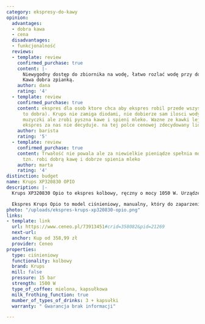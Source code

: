```yaml
---
category: ekspresy-do-kawy
opinion:
  advantages:
  - dobra kawa
  - cena
  disadvantages:
  - funkcjonalność
  reviews:
  - template: review
    confirmed_purchase: true
    content: |-
      Niewygodny dostęp do zbiornika na wodę, łatwo rozlać wodę przy dolewaniu bo zbiornik bardzo wąski.
      Kawa dobra zpianką.
    author: dana
    rating: '4'
  - template: review
    confirmed_purchase: true
    content: ekspres dla osob ktore chca aby ekspres robil przede wszystkim kawe (i
      to dobra). Krups nie zamiga diodami, nie dobierze sam ilosci wody, nie zagra
      muzyczki ale zrobi pyszna kawe i spieni mleko. Wazne ze kawki lejemy ile chcemy,
      ekspres za nas nie decyduje. na tej polce cenowej zdecydowany lider
    author: barista
    rating: '5'
  - template: review
    confirmed_purchase: true
    content: Trwałość nie powala ale za niewielkie pieniądze spełnia moje oczekiwanie
      tzn. robi dobrą kawę i dobrze spienia mleko
    author: marta
    rating: '4'
distinction: budget
name: Krups XP320830 OPIO
description: |-
  Krups XP320830 Opio to ekspres kolbowy, ręczny o mocy 1050 W. Urządzenie posiada wyjmowany zbiornik na wodę o pojemności 1,5 l. Wyposażony w dwa osobne sitka służące do zaparzania kawy mielonej typu espresso, jak i kawy porcjowanej w saszetkach. Ekspres posiada ręczną dyszę odpowiadającą za gorącą wodę i spienianie mleka pod ciśnieniem 15 bar.

  Ekspres Krups Opio to model ciśnieniowy, manualny, który do zaparzenia kawy wykorzystuje wysokie ciśnienie. Urządzenie dozuje zagotowaną wodę, wykorzystując do tego specjalną pompę, która najpierw przelewa odpowiednią ilość napoju do pojemnika, a następnie do filiżanki. Aby umożliwić urządzeniu skuteczne parzenie kawy, użytkownik musi najpierw samodzielnie ją sprasować. W ten sposób woda nie przenika między cząsteczkami kawy, zapewniając pełen smak i aromat przygotowywanych napojów. Dodatkowo dysza pary do spieniania mleka umożliwia przygotowanie cappuccino z pyszną pianką. Po zakończeniu parzenia należy oczyścić sitko z pozostałych fusów.
photo: "/uploads/ekspres-krups-xp320830-opio.png"
links:
- template: link
  url: https://www.ceneo.pl/73913451#crid=358082&pid=21269
  next-url:
  anchor: Kup od 358,99 zł
  provider: Ceneo
properties:
  type: ciśnieniowy
  functionality: kolbowy
  brand: Krups
  mill: false
  pressure: 15 bar
  strength: 1500 W
  type_of_coffee: mielona, kapsułkowa
  milk_frothing_function: true
  mumber_of_types_of_drinks: 3 + kapsułki
  warranty: " Gwarancja brak informacji"

---
```

